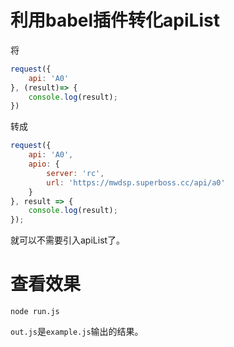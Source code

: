 # 利用babel插件转化apiList

将
```jsx
request({
    api: 'A0'
}, (result)=> {
    console.log(result);
})
```

转成
```jsx
request({
    api: 'A0',
    apio: {
        server: 'rc',
        url: 'https://mwdsp.superboss.cc/api/a0'
    }
}, result => {
    console.log(result);
});
```

就可以不需要引入apiList了。

# 查看效果

`node run.js`

`out.js`是`example.js`输出的结果。